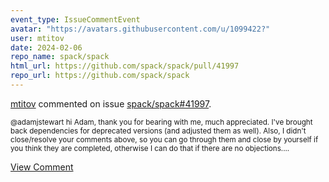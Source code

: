 ```yaml
---
event_type: IssueCommentEvent
avatar: "https://avatars.githubusercontent.com/u/1099422?"
user: mtitov
date: 2024-02-06
repo_name: spack/spack
html_url: https://github.com/spack/spack/pull/41997
repo_url: https://github.com/spack/spack
---
```


<a href='https://github.com/mtitov' target='_blank'>mtitov</a> commented on issue <a href='https://github.com/spack/spack/pull/41997' target='_blank'>spack/spack#41997</a>.

<small>@adamjstewart hi Adam, thank you for bearing with me, much appreciated. I've brought back dependencies for deprecated versions (and adjusted them as well). Also, I didn't close/resolve your comments above, so you can go through them and close by yourself if you think they are completed, otherwise I can do that if there are no objections....</small>

<a href='https://github.com/spack/spack/pull/41997' target='_blank'>View Comment</a>